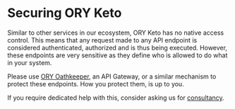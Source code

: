 # Securing ORY Keto

Similar to other services in our ecosystem, ORY Keto has no native access control. This means that any request
made to any API endpoint is considered authenticated, authorized and is thus being executed. However, these endpoints
are very sensitive as they define who is allowed to do what in your system.

Please use [ORY Oathkeeper](https://github.com/ory/oathkeeper), an API Gateway, or a similar mechanism to protect
these endpoints. How you protect them, is up to you.

If you require dedicated help with this, consider asking us for [consultancy](mailto:hi@ory.sh).
